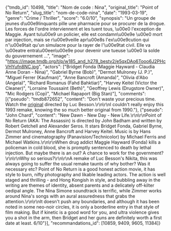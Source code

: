 {"tmdb_id": 10498, "title": "Nom de code : Nina", "original_title": "Point of No Return", "slug_title": "nom-de-code-nina", "date": "1993-03-19", "genre": "Crime / Thriller", "score": "6.0/10", "synopsis": "Un groupe de jeunes d\u00e9linquants pille une pharmacie pour se procurer de la drogue. Les forces de l'ordre interviennent et les tuent tous, \u00e0 l'exception de Maggie. Ayant tu\u00e9 un policier, elle est condamn\u00e9e \u00e0 mort par injection, mais se r\u00e9veille apr\u00e8s l'ex\u00e9cution qui n'\u00e9tait qu'un simulacre pour la rayer de l'\u00e9tat civil. Elle va \u00eatre entra\u00een\u00e9e pour devenir une tueuse \u00e0 la solde du gouvernement ...", "image": "https://image.tmdb.org/t/p/w185_and_h278_bestv2/e5qxDAo6Tooo6J2PHcVHYufn8NC.jpg", "actors": ["Bridget Fonda (Maggie Hayward - Claudia Anne Doran - Nina)", "Gabriel Byrne (Bob)", "Dermot Mulroney (J. P.)", "Miguel Ferrer (Kaufman)", "Anne Bancroft (Amanda)", "Olivia d'Abo (Angela)", "Richard Romanus (Fahd Bahktiar)", "Harvey Keitel (Victor the Cleaner)", "Lorraine Toussaint (Beth)", "Geoffrey Lewis (Drugstore Owner)", "Mic Rodgers (Cop)", "Michael Rapaport (Big Stan)"], "comments": [{"pseudo": "tmdb872652", "content": "Don't waste your precious time. Watch the [original](https://www.themoviedb.org/movie/9322-nikita) directed by Luc Besson.\r\n\r\nI couldn't really enjoy this 1993 remake, knowing the so much better original from 1990."}, {"pseudo": "John Chard", "content": "New Dawn - New Day - New Life.\r\n\r\nPoint of No Return (AKA: The Assassin) is directed by John Badham and written by Robert Getchell and Alexander Seros. It stars Bridget Fonda, Gabriel Byrne, Dermot Mulroney, Anne Bancroft and Harvey Keitel. Music is by Hans Zimmer and cinematography (Panavision/Technicolor) by Michael Ferris and Michael Watkins.\r\n\r\nWhen drug addict Maggie Hayward (Fonda) kills a policeman in cold blood, she is promptly sentenced to death by lethal injection. But maybe there is an out? A chance to work for the government? \r\n\r\nWhy so serious?\r\n\r\nA remake of Luc Besson's Nikita, this was always going to suffer the usual remake taunts of why bother? Was it necessary etc? Point of No Return is a good honest action movie, it has style to burn, nifty photography and likable leading actors. The action is well staged and thrilling - and Hong Kongish in style, and bubbling away in the writing are themes of identity, absent parents and a delicately off-kilter oedipal angle. The Nina Simone soundtrack is terrific, while Zimmer works around Nina's songs with an aural assuredness that grabs the attention.\r\n\r\nIt doesn't push any boundaries, and although it has been noted in some neo-noir circles, it is only a borderline entry in that style of film making. But if kinetic is a good word for you, and ultra violence gives you a shot in the arm, then Bridget and her guns are definitely worth a first date at least. 6/10"}], "recommandations_id": [10859, 9409, 9605, 11384]}